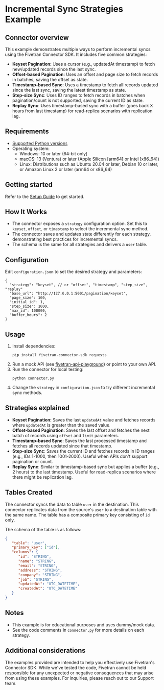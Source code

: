 # Incremental Sync Strategies Example

## Connector overview

This example demonstrates multiple ways to perform incremental syncs using the Fivetran Connector SDK. It includes five common strategies:

- **Keyset Pagination**: Uses a cursor (e.g., updatedAt timestamp) to fetch new/updated records since the last sync.
- **Offset-based Pagination**: Uses an offset and page size to fetch records in batches, saving the offset as state.
- **Timestamp-based Sync**: Uses a timestamp to fetch all records updated since the last sync, saving the latest timestamp as state.
- **Step-size Sync**: Uses ID ranges to fetch records in batches when pagination/count is not supported, saving the current ID as state.
- **Replay Sync**: Uses timestamp-based sync with a buffer (goes back X hours from last timestamp) for read-replica scenarios with replication lag.

## Requirements

* [Supported Python versions](https://github.com/fivetran/fivetran_connector_sdk/blob/main/README.md#requirements)   
* Operating system:
  * Windows: 10 or later (64-bit only)
  * macOS: 13 (Ventura) or later (Apple Silicon [arm64] or Intel [x86_64])
  * Linux: Distributions such as Ubuntu 20.04 or later, Debian 10 or later, or Amazon Linux 2 or later (arm64 or x86_64)

## Getting started

Refer to the [Setup Guide](https://fivetran.com/docs/connectors/connector-sdk/setup-guide) to get started.

## How It Works

- The connector exposes a `strategy` configuration option. Set this to `keyset`, `offset`, or `timestamp` to select the incremental sync method.
- The connector saves and updates state differently for each strategy, demonstrating best practices for incremental syncs.
- The schema is the same for all strategies and delivers a `user` table.

## Configuration

Edit `configuration.json` to set the desired strategy and parameters:

```
{
  "strategy": "keyset", // or "offset", "timestamp", "step_size", "replay"
  "base_url": "http://127.0.0.1:5001/pagination/keyset",
  "page_size": 100,
  "initial_id": 1,
  "step_size": 1000,
  "max_id": 100000,
  "buffer_hours": 2
}
```

## Usage

1. Install dependencies:
   ```
   pip install fivetran-connector-sdk requests
   ```
2. Run a mock API (see [fivetran-api-playground](https://pypi.org/project/fivetran-api-playground/)) or point to your own API.
3. Run the connector for local testing:
   ```
   python connector.py
   ```
4. Change the `strategy` in `configuration.json` to try different incremental sync methods.

## Strategies explained

- **Keyset Pagination**: Saves the last `updatedAt` value and fetches records where `updatedAt` is greater than the saved value.
- **Offset-based Pagination**: Saves the last offset and fetches the next batch of records using `offset` and `limit` parameters.
- **Timestamp-based Sync**: Saves the last processed timestamp and fetches all records updated since that timestamp.
- **Step-size Sync**: Saves the current ID and fetches records in ID ranges (e.g., IDs 1-1000, then 1001-2000). Useful when APIs don't support pagination or count.
- **Replay Sync**: Similar to timestamp-based sync but applies a buffer (e.g., 2 hours) to the last timestamp. Useful for read-replica scenarios where there might be replication lag.

## Tables Created

The connector syncs the data to table `user` in the destination.
This connector replicates data from the source's `user` to a destination table with the same name. The table has a composite primary key consisting of `id` only.

The schema of the table is as follows:

```json
{
   "table": "user",
   "primary_key": ["id"],
   "columns": {
      "id": "STRING",
      "name": "STRING",
      "email": "STRING",
      "address": "STRING",
      "company": "STRING",
      "job": "STRING",
      "updatedAt": "UTC_DATETIME",
      "createdAt": "UTC_DATETIME"
   }
}
```

## Notes
- This example is for educational purposes and uses dummy/mock data.
- See the code comments in `connector.py` for more details on each strategy.


## Additional considerations

The examples provided are intended to help you effectively use Fivetran's Connector SDK. While we've tested the code, Fivetran cannot be held responsible for any unexpected or negative consequences that may arise from using these examples. For inquiries, please reach out to our Support team.